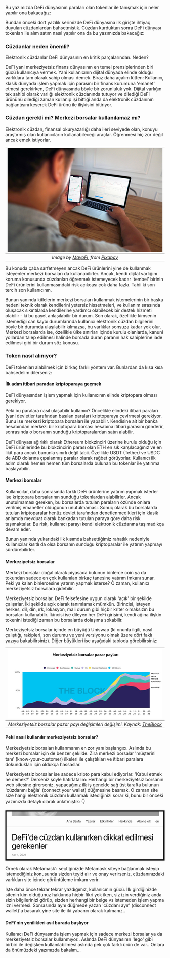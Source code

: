 Bu yazımızda DeFi dünyasının paraları olan tokenlar ile tanışmak için neler yapılır ona bakacağız:

Bundan önceki dört yazılık serimizde DeFi dünyasına ilk girişte ihtiyaç duyulan cüzdanlardan bahsetmiştik. Cüzdan kurduktan sonra DeFi dünyası tokenları ile alım satım nasıl yapılır ona da bu yazımızda bakacağız: 

### Cüzdanlar neden önemli?
Elektronik cüzdanlar DeFi dünyasının en kritik parçalarından. Neden?

DeFi yani merkeziyetsiz finans dünyasının en temel prensiplerinden biri gücü kullanıcıya vermek. Yani kullanıcının dijital dünyada elinde olduğu varlıklara tam olarak sahip olması demek. Biraz daha açalım lütfen: Kullanıcı, klasik dünyada işlem yapmak için parasını bir finans kurumuna 'emanet' etmesi gerekirken, DeFi dünyasında böyle bir zorunluluk yok. Dijital varlığın tek sahibi olarak varlığı elektronik cüzdanında tutuyor ve dilediği DeFi ürününü dilediği zaman kullanıp işi bittiği anda da elektronik cüzdanının bağlantısını keserek DeFi ürünü ile ilişkisini bitiriyor. 

### Cüzdan gerekli mi? Merkezi borsalar kullanılamaz mı?
Elektronik cüzdan, finansal okuryazarlığı daha ileri seviyede olan, konuyu araştırmış olan kullanıcıların kullanabileceği araçlar. Öğrenmesi hiç zor değil ancak emek istiyorlar. 

| ![man_computer](/assets/man-5782412_800.jpg) | 
|:--:| 
| *Image by [MayoFi ](https://pixabay.com/users/mayofi-19152356/) from [Pixabay](https://pixabay.com/)*|

Bu konuda çaba sarfetmeyen ancak DeFi ürünlerini yine de kullanmak isteyenler merkezi borsaları da kullanabilirler. Ancak, kendi dijital varlığını koruma konusunda cüzdanları öğrenmek istemeyecek kadar 'tembel' birinin DeFi ürünlerini kullanmasındaki risk açıkcası çok daha fazla. Tabii ki son tercih son kullanıcının. 

Bunun yanında kitlelerin merkezi borsaları kullanmak istemelerinin bir başka nedeni teknik olarak kendilerini yetersiz hissetmeleri, ve kullanım sırasında oluşacak sıkıntılarda kendilerine yardımcı olabilecek bir destek hizmeti olabilir - ki bu gayet anlaşılabilir bir durum. Son olarak, özellikle kimsenin istemediği can kaybı durumlarında kullanıcı elektronik cüzdan bilgilerini böyle bir durumda ulaşılabilir kılmazsa, bu varlıklar sonsuza kadar yok olur. Merkezi borsalarda ise, özellikle ülke sınırları içinde kurulu olanlarda, kanuni yollardan talep edilmesi halinde borsada duran paranın hak sahiplerine iade edilmesi gibi bir durum söz konusu. 

### Token nasıl alınıyor?
DeFi tokenları alabilmek için birkaç farklı yöntem var. Bunlardan da kısa kısa bahsedelim dilerseniz: 

#### İlk adım itibari paradan kriptoparaya geçmek
DeFi dünyasından işlem yapmak için kullanıcının elinde kriptopara olması gerekiyor.

Peki bu paralara nasıl ulaşabilir kullanıcı? Öncelikle elindeki itibari paraları (yani devletler tarafından basılan paralar) kriptoparaya çevirmesi gerekiyor. Bunu ise merkezi kriptopara borsaları ile yapabilir. Kendisine ait bir banka hesabından merkezi bir kriptopara borsası hesabına itibari parasını gönderir,  sonrasında o borsanın sunduğu kriptoparalardan satın alabilir. 

DeFi dünyası ağırlıklı olarak Ethereum blokzinciri üzerine kurulu olduğu için DeFi ürünlerinde bu blokzincirin parası olan ETH en sık karşılacağınız ve en likit para ancak bununla sınırlı değil tabii. Özellikle USDT (Tether) ve USDC de ABD dolarına çıpalanmış paralar olarak rağbet görüyorlar. Kullanıcı ilk adım olarak hemen hemen tüm borsalarda bulunan bu tokenlar ile yatırıma başlayabilir.  

#### Merkezi borsalar
Kullanıcılar, daha sonrasında farklı DeFi ürünlerine yatırım yapmak isterler ise kriptopara borsalarının sunduğu tokenlardan alabilirler. Ancak unutulmaması gereken, bu borsalarda tutulan paraların özünde onlara verilmiş emanetler olduğunun unutulmaması. Sonuç olarak bu borsalarda tutulan kriptoparalar henüz devlet tarafından denetlenmedikleri için klasik anlamda mevduat olarak bankadan tutulan paraya göre daha risk taşımaktalar. Bu risk, kullanıcı parayı kendi elektronik cüzdanına taşımadıkça devam eder. 

Bunun yanında yukarıdaki ilk kısımda bahsettiğimiz rahatlık nedeniyle kullanıcılar kısıtlı da olsa borsanın sunduğu kriptoparalar ile yatırım yapmayı sürdürebilirler. 

#### Merkeziyetsiz borsalar
Merkezi borsalar doğal olarak piyasada bulunun binlerce coin ya da tokundan sadece en çok kullanılan birkaç tanesine yatırım imkanı sunar. Peki ya kalan binlercesine yatırım yapmak isterse? O zaman, kullanıcı merkeziyetsiz borsalara gidebilir. 

Merkeziyetsiz borsalar, DeFi felsefesine uygun olarak 'açık' bir şekilde çalışırlar. İki şekilde açık olarak tanımlamak mümkün. Birincisi, isteyen herkes, dil, din, ırk, lokasyon, mali durum gibi hiçbir kriter olmaksızın bu borsaları kullanabilir. İkincisi ise dileyen her DeFi girişimi, kendi ağına ilişkin tokenini istediği zaman bu borsalarda dolaşıma sokabilir. 

Merkeziyetsiz borsalar içinde en büyüğü Uniswap (ki onunla ilgili, nasıl çalıştığı, rakipleri, son durumu ve yeni versiyonu olmak üzere dört faklı yazıya bakabilirsiniz). Diğer büyükleri ise aşağıdaki tabloda görebilirsiniz: 

| ![dexes](/assets/dexes_800.jpg) | 
|:--:| 
| *Merkeziyetsiz borsalar pazar payı değişimleri değişimi. Kaynak: [TheBlock](https://www.theblockcrypto.com/data/decentralized-finance/dex-non-custodial/share-of-dex-volume-monthly)* | 

#### Peki nasıl kullanılır merkeziyetsiz borsalar?
Merkeziyetsiz borsaları kullanmanın en zor yanı başlangıcı. Aslında bu merkezi borsalar için de benzer şekilde. Zira merkezi borsalar 'müşterini tanı' (know-your-customer) ilkeleri ile çalıştıkları ve itibari paralara dokundukları için oldukça hassaslar. 

Merkeziyetsiz borsalar ise sadece kripto para kabul ediyorlar. 'Kabul etmek ne demek?' Derseniz şöyle hatırlatalım: Herhangi bir merkeziyetsiz borsanın web sitesine girerseniz, yapacağınız ilk iş genelde sağ üst tarafta bulunun 'cüzdanını bağla' (connect your wallet) düğmesine basmak. O zaman site size hangi elektronik cüzdanı kullanmak istediğinizi sorar ki, bunu bir önceki yazımızda detaylı olarak anlatmıştık: 👇

<a href="/genel/2021/04/01/Defide-cuzdan-kullanirken-dikkat-edilmesi-gerekenler.html">
         <img alt="Tweet" src="/assets/defide_baslik.png"></a>

Örnek olarak Metamask'ı seçtiğinizde Metamask siteye bağlanmak isteyip istemediğiniz konusunda sizden teyid alır ve onay verirseniz, cüzdanınızdaki varlıkları site içinde görüntüleme imkanı verir. 

İşte daha önce tekrar tekrar yazdığımız, kullanıcının gücü. İlk girdiğinizde sitenin kim olduğunuz hakkında hiçbir fikri yok iken, siz izin verdiğiniz anda sizin bilgilerinizi görüp, sizden herhangi bir belge vs istemeden işlem yapma izni vermesi. Sonrasında aynı düğmede yazan 'cüzdanı ayır' (disconnect wallet)'a basarak yine site ile iki yabancı olarak kalmanız.. 

#### DeFi'nin yenilikleri asıl burada başlıyor
Kullanıcı DeFi dünyasında işlem yapmak için sadece merkezi borsalar ya da merkeziyetsiz borsalar kullanmıyor.. Aslında DeFi dünyasının 'lego' gibi birbiri ile değişken kullanılabilmesi aslında pek çok farklı ürün de var.. Onlara da önümüzdeki yazımızda bakalım... 
